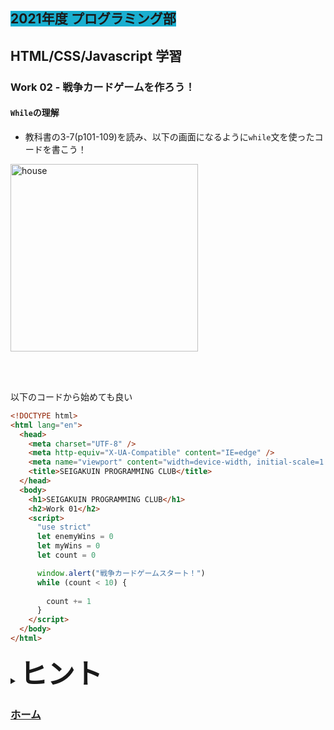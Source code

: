 ##  <span style="background: #1aafd0">2021年度 プログラミング部</span>

## HTML/CSS/Javascript 学習

### Work 02 - 戦争カードゲームを作ろう！
#### `While`の理解

* 教科書の3-7(p101-109)を読み、以下の画面になるように`while`文を使ったコードを書こう！

<image src="./pics/work-02-01.png" alt="house" width="300"  />

<br></br>

以下のコードから始めても良い

```html
<!DOCTYPE html>
<html lang="en">
  <head>
    <meta charset="UTF-8" />
    <meta http-equiv="X-UA-Compatible" content="IE=edge" />
    <meta name="viewport" content="width=device-width, initial-scale=1.0" />
    <title>SEIGAKUIN PROGRAMMING CLUB</title>
  </head>
  <body>
    <h1>SEIGAKUIN PROGRAMMING CLUB</h1>
    <h2>Work 01</h2>
    <script>
      "use strict"
      let enemyWins = 0
      let myWins = 0
      let count = 0

      window.alert("戦争カードゲームスタート！")
      while (count < 10) {
        
        count += 1
      }
    </script>
  </body>
</html>

```

<details>
<summary><b style="font-size: 44px">ヒント</b></summary>
<image src="./pics/work-02-02.png" alt="house" width="500"  />
</details>


### [ホーム](https://github.com/Seigakuin/todays_task/blob/master/docs/y2021/starter.md)
